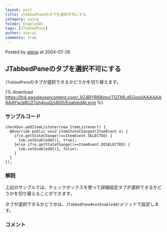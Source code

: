 ```yaml
---
layout: post
title: JTabbedPaneのタブを選択不可にする
category: swing
folder: EnabledAt
tags: [JTabbedPane]
author: aterai
comments: true
---
```


Posted by [aterai](http://terai.xrea.jp/aterai.html) at 2004-07-26

## JTabbedPaneのタブを選択不可にする
`JTabbedPane`のタブが選択できるかどうかを切り替えます。

{% download https://lh4.googleusercontent.com/_9Z4BYR88imo/TQTMLdSGopI/AAAAAAAAAYw/aRU27uh4vuQ/s800/EnabledAt.png %}

### サンプルコード
<pre class="prettyprint"><code>checkbox.addItemListener(new ItemListener() {
  @Override public void itemStateChanged(ItemEvent e) {
    if(e.getStateChange()==ItemEvent.SELECTED) {
      tab.setEnabledAt(1, true);
    }else if(e.getStateChange()==ItemEvent.DESELECTED) {
      tab.setEnabledAt(1, false);
    }
  }
});
</code></pre>

### 解説
上記のサンプルでは、チェックボックスを使って詳細設定タブが選択できるかどうかを切り替えることができます。

タブが選択できるかどうかは、`JTabbedPane#setEnabledAt`メソッドで設定します。

### コメント
